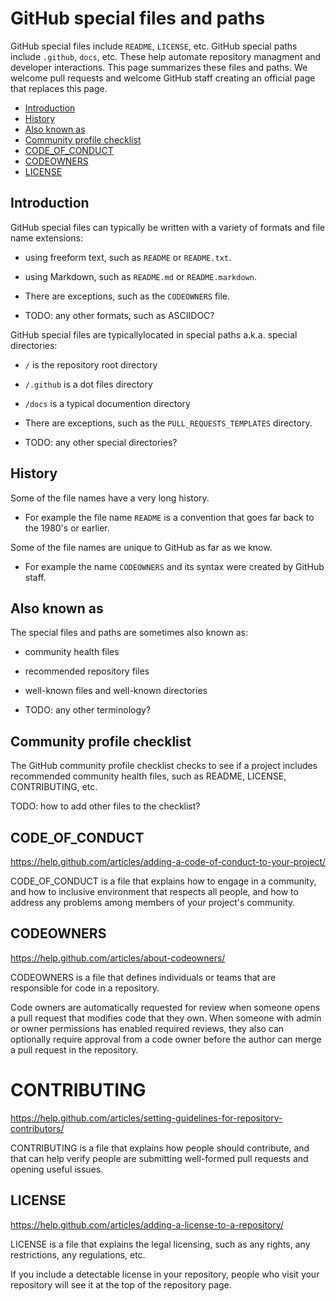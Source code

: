 # GitHub special files and paths

GitHub special files include `README`, `LICENSE`, etc. GitHub special paths include `.github`, `docs`, etc. These help automate repository managment and developer interactions.  This page summarizes these files and paths. We welcome pull requests and welcome GitHub staff creating an official page that replaces this page.

* [Introduction](#introduction)
* [History](#history)
* [Also known as](#also-known-as)
* [Community profile checklist](#community-profile-checklist)
* [CODE_OF_CONDUCT](#code_of_conduct)
* [CODEOWNERS](#codeowners)
* [LICENSE](#license)


## Introduction

GitHub special files can typically be written with a variety of formats and file name extensions:

  * using freeform text, such as `README` or `README.txt`.

  * using Markdown, such as `README.md` or `README.markdown`.

  * There are exceptions, such as the `CODEOWNERS` file.

  * TODO: any other formats, such as ASCIIDOC?
 
 
GitHub special files are typicallylocated in special paths a.k.a. special directories:
 
  * `/` is the repository root directory

  * `/.github` is a dot files directory

  * `/docs` is a typical documention directory

  * There are exceptions, such as the `PULL_REQUESTS_TEMPLATES` directory.

  * TODO: any other special directories?

 
## History

Some of the file names have a very long history.

  * For example the file name `README` is a convention that goes far back to the 1980's or earlier. 

Some of the file names are unique to GitHub as far as we know.

  * For example the name `CODEOWNERS` and its syntax were created by GitHub staff.


## Also known as

The special files and paths are sometimes also known as:

  * community health files

  * recommended repository files

  * well-known files and well-known directories 

  * TODO: any other terminology?


## Community profile checklist

The GitHub community profile checklist checks to see if a project includes recommended community health files, such as README, LICENSE, CONTRIBUTING, etc.

TODO: how to add other files to the checklist?


## CODE_OF_CONDUCT

https://help.github.com/articles/adding-a-code-of-conduct-to-your-project/

CODE_OF_CONDUCT is a file that explains how to engage in a community, and how to inclusive environment that respects all people, and how to address any problems among members of your project's community. 


## CODEOWNERS

https://help.github.com/articles/about-codeowners/

CODEOWNERS is a file that defines individuals or teams that are responsible for code in a repository.

Code owners are automatically requested for review when someone opens a pull request that modifies code that they own. When someone with admin or owner permissions has enabled required reviews, they also can optionally require approval from a code owner before the author can merge a pull request in the repository.


# CONTRIBUTING

https://help.github.com/articles/setting-guidelines-for-repository-contributors/

CONTRIBUTING is a file that explains how people should contribute, and that can help verify people are submitting well-formed pull requests and opening useful issues.


## LICENSE

https://help.github.com/articles/adding-a-license-to-a-repository/

LICENSE is a file that explains the legal licensing, such as any rights, any restrictions, any regulations, etc. 

If you include a detectable license in your repository, people who visit your repository will see it at the top of the repository page.



